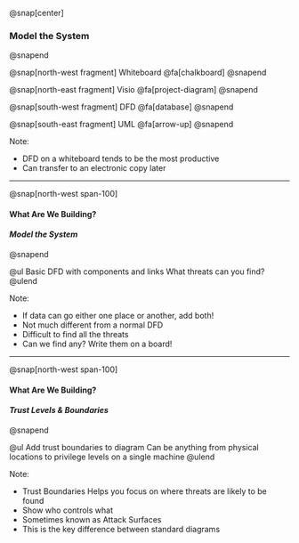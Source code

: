 @snap[center]
### Model the System
@snapend

@snap[north-west fragment]
Whiteboard
@fa[chalkboard]
@snapend

@snap[north-east fragment]
Visio
@fa[project-diagram]
@snapend

@snap[south-west fragment]
DFD
@fa[database]
@snapend

@snap[south-east fragment]
UML
@fa[arrow-up]
@snapend

Note:
- DFD on a whiteboard tends to be the most productive
- Can transfer to an electronic copy later

---
@snap[north-west span-100]
#### What Are We Building?
#### *Model the System*
@snapend

@ul
Basic DFD with components and links
What threats can you find?
@ulend

Note:
- If data can go either one place or another, add both!
- Not much different from a normal DFD
- Difficult to find all the threats
- Can we find any? Write them on a board!

---
@snap[north-west span-100]
#### What Are We Building?
#### *Trust Levels & Boundaries*
@snapend

@ul
Add trust boundaries to diagram
Can be anything from physical locations to privilege levels on a single machine
@ulend

Note:
- Trust Boundaries Helps you focus on where threats are likely to be found
- Show who controls what
- Sometimes known as Attack Surfaces
- This is the key difference between standard diagrams
